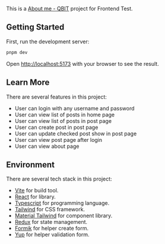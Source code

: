 This is a [About me - QBIT]() project for Frontend Test.

## Getting Started

First, run the development server:

```bash
pnpm dev
```

Open [http://localhost:5173](http://localhost:5173) with your browser to see the result.

## Learn More

There are several features in this project:

- User can login with any username and password
- User can view list of posts in home page
- User can view list of posts in post page
- User can create post in post page
- User can update checked post show in post page
- User can view post page after login
- User can view about page

## Environment

There are several tech stack in this project:

- [Vite](https://vitejs.dev/) for build tool.
- [React](https://react.dev/) for library.
- [Typescript](https://www.typescriptlang.org/) for programming language.
- [Tailwind](https://tailwindcss.com/) for CSS framework.
- [Material Tailwind](https://www.material-tailwind.com/) for component library.
- [Redux](https://redux-toolkit.js.org/) for state management.
- [Formik](https://formik.org/) for helper create form.
- [Yup](https://github.com/jquense/yup) for helper validation form.
